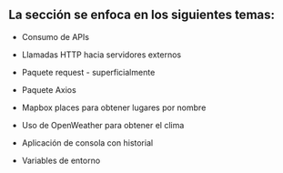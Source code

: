 ## La sección se enfoca en los siguientes temas:

- Consumo de APIs 

- Llamadas HTTP hacia servidores externos

- Paquete request - superficialmente

- Paquete Axios

- Mapbox places para obtener lugares por nombre

- Uso de OpenWeather para obtener el clima

- Aplicación de consola con historial

- Variables de entorno

